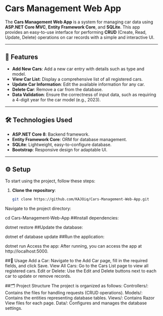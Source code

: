 
# Cars Management Web App

The **Cars Management Web App** is a system for managing car data using **ASP.NET Core MVC**, **Entity Framework Core**, and **SQLite**. This app provides an easy-to-use interface for performing **CRUD** (Create, Read, Update, Delete) operations on car records with a simple and interactive UI.

---

## 🚀 Features

- **Add New Cars**: Add a new car entry with details such as type and model.
- **View Car List**: Display a comprehensive list of all registered cars.
- **Update Car Information**: Edit the available information for any car.
- **Delete Car**: Remove a car from the database.
- **Data Validation**: Ensure the correctness of input data, such as requiring a 4-digit year for the car model (e.g., 2023).

---

## 🛠️ Technologies Used

- **ASP.NET Core 8**: Backend framework.
- **Entity Framework Core**: ORM for database management.
- **SQLite**: Lightweight, easy-to-configure database.
- **Bootstrap**: Responsive design for adaptable UI.

---

## ⚙️ Setup

To start using the project, follow these steps:

1. **Clone the repository**:
   ```bash
   git clone https://github.com/KAJOiq/Cars-Management-Web-App.git
Navigate to the project directory:


cd Cars-Management-Web-App
##Install dependencies:

dotnet restore
##Update the database:

dotnet ef database update
##Run the application:

dotnet run
Access the app: After running, you can access the app at http://localhost:5000.

##📖 Usage
Add a Car: Navigate to the Add Car page, fill in the required fields, and click Save.
View All Cars: Go to the Cars List page to view all registered cars.
Edit or Delete: Use the Edit and Delete buttons next to each car to update or remove records.

##🗂️ Project Structure
The project is organized as follows:
Controllers/: Contains the files for handling requests (CRUD operations).
Models/: Contains the entities representing database tables.
Views/: Contains Razor View files for each page.
Data/: Configures and manages the database settings.

